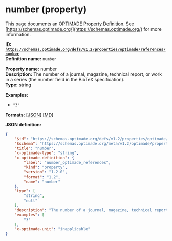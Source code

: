 # number (property)

This page documents an [OPTIMADE](https://www.optimade.org/) [Property Definition](https://schemas.optimade.org/#definitions). See [https://schemas.optimade.org/](https://schemas.optimade.org/) for more information.

**ID: [`https://schemas.optimade.org/defs/v1.2/properties/optimade/references/number`](https://schemas.optimade.org/defs/v1.2/properties/optimade/references/number.md)**  
**Definition name:** `number`

**Property name:** number  
**Description:** The number of a journal, magazine, technical report, or work in a series (the number field in the BibTeX specification).  
**Type:** string  



**Examples:**

- `"3"`

**Formats:** [[JSON](number.json)] [[MD](number.md)]

**JSON definition:**

``` json
{
    "$id": "https://schemas.optimade.org/defs/v1.2/properties/optimade/references/number",
    "$schema": "https://schemas.optimade.org/meta/v1.2/optimade/property_definition.json",
    "title": "number",
    "x-optimade-type": "string",
    "x-optimade-definition": {
        "label": "number_optimade_references",
        "kind": "property",
        "version": "1.2.0",
        "format": "1.2",
        "name": "number"
    },
    "type": [
        "string",
        "null"
    ],
    "description": "The number of a journal, magazine, technical report, or work in a series (the number field in the BibTeX specification).",
    "examples": [
        "3"
    ],
    "x-optimade-unit": "inapplicable"
}
```